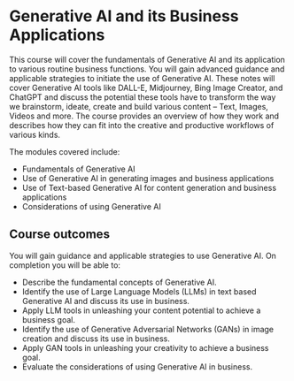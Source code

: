 # Generative AI and its Business Applications

This course will cover the fundamentals of Generative AI and its application to various routine business functions. You will gain advanced guidance and applicable strategies to initiate the use of Generative AI.
These notes will cover Generative AI tools like DALL-E, Midjourney, Bing Image Creator, and ChatGPT and discuss the potential these tools have to transform the way we brainstorm, ideate, create and build various content – Text, Images, Videos and more. The course provides an overview of how they work and describes how they can fit into the creative and productive workflows of various kinds.

The modules covered include:

- Fundamentals of Generative AI
- Use of Generative AI in generating images and business applications
- Use of Text-based Generative AI for content generation and business applications
- Considerations of using Generative AI

## Course outcomes

You will gain guidance and applicable strategies to use Generative AI. On completion you will be able to:

- Describe the fundamental concepts of Generative AI.
- Identify the use of Large Language Models (LLMs) in text based Generative AI and discuss its use in business.
- Apply LLM tools in unleashing your content potential to achieve a business goal.
- Identify the use of Generative Adversarial Networks (GANs) in image creation and discuss its use in business.
- Apply GAN tools in unleashing your creativity to achieve a business goal.
- Evaluate the considerations of using Generative AI in business.
